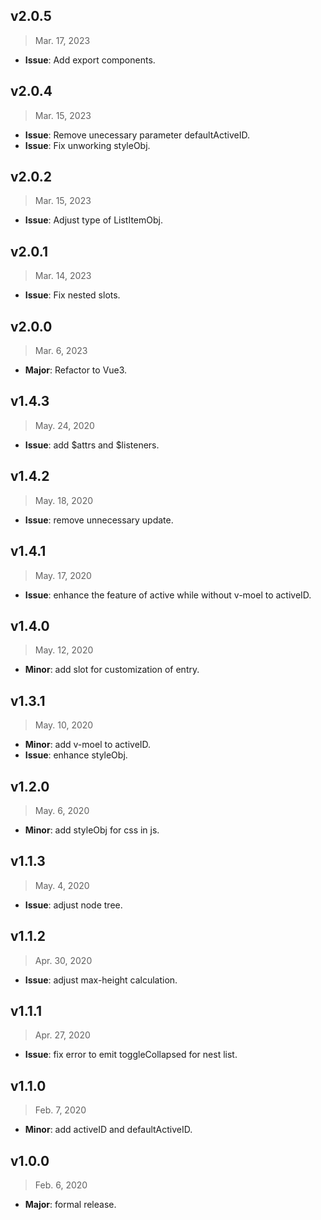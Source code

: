 ## v2.0.5

> Mar. 17, 2023

- **Issue**: Add export components.

## v2.0.4

> Mar. 15, 2023

- **Issue**: Remove unecessary parameter defaultActiveID.
- **Issue**: Fix unworking styleObj.

## v2.0.2

> Mar. 15, 2023

- **Issue**: Adjust type of ListItemObj.

## v2.0.1

> Mar. 14, 2023

- **Issue**: Fix nested slots.

## v2.0.0

> Mar. 6, 2023

- **Major**: Refactor to Vue3.

## v1.4.3

> May. 24, 2020

- **Issue**: add $attrs and $listeners.

## v1.4.2

> May. 18, 2020

- **Issue**: remove unnecessary update.

## v1.4.1

> May. 17, 2020

- **Issue**: enhance the feature of active while without v-moel to activeID.

## v1.4.0

> May. 12, 2020

- **Minor**: add slot for customization of entry.

## v1.3.1

> May. 10, 2020

- **Minor**: add v-moel to activeID.
- **Issue**: enhance styleObj.

## v1.2.0

> May. 6, 2020

- **Minor**: add styleObj for css in js.

## v1.1.3

> May. 4, 2020

- **Issue**: adjust node tree.

## v1.1.2

> Apr. 30, 2020

- **Issue**: adjust max-height calculation.

## v1.1.1

> Apr. 27, 2020

- **Issue**: fix error to emit toggleCollapsed for nest list.

## v1.1.0

> Feb. 7, 2020

- **Minor**: add activeID and defaultActiveID.

## v1.0.0

> Feb. 6, 2020

- **Major**: formal release.